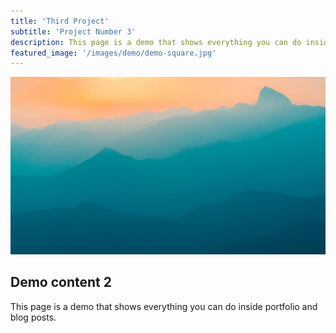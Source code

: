 ```yaml
---
title: 'Third Project'
subtitle: 'Project Number 3'
description: This page is a demo that shows everything you can do inside portfolio and blog posts.
featured_image: '/images/demo/demo-square.jpg'
---
```


![](/images/demo/demo-landscape.jpg)

## Demo content 2

This page is a demo that shows everything you can do inside portfolio and blog posts.
